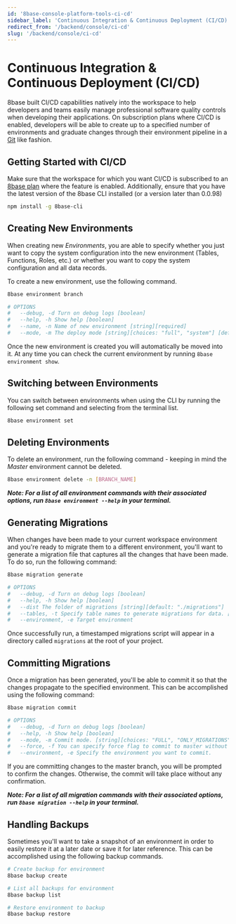 ```yaml
---
id: '8base-console-platform-tools-ci-cd'
sidebar_label: 'Continuous Integration & Continuous Deployment (CI/CD)'
redirect_from: '/backend/console/ci-cd'
slug: '/backend/console/ci-cd'
---
```

# Continuous Integration & Continuous Deployment (CI/CD)

8base built CI/CD capabilities natively into the workspace to help developers and teams easily manage professional software quality controls when developing their applications. On subscription plans where CI/CD is enabled, developers will be able to create up to a specified number of environments and graduate changes through their environment pipeline in a [Git](https://git-scm.com/) like fashion.

## Getting Started with CI/CD

Make sure that the workspace for which you want CI/CD is subscribed to an [8base plan](https://www.8base.com/pricing) where the feature is enabled. Additionally, ensure that you have the latest version of the 8base CLI installed (or a version later than 0.0.98)

```sh
npm install -g 8base-cli
```

## Creating New Environments

When creating new _Environments_, you are able to specify whether you just want to copy the system configuration into the new environment (Tables, Functions, Roles, etc.) or whether you want to copy the system configuration and all data records.

To create a new environment, use the following command.

```sh
8base environment branch

# OPTIONS
#   --debug, -d Turn on debug logs [boolean]
#   --help, -h Show help [boolean]
#   --name, -n Name of new environment [string][required]
#   --mode, -m The deploy mode [string][choices: "full", "system"] [default: "FULL"]
```

Once the new environment is created you will automatically be moved into it. At any time you can check the current environment by running `8base environment show`.

## Switching between Environments

You can switch between environments when using the CLI by running the following set command and selecting from the terminal list.

```sh
8base environment set
```

## Deleting Environments

To delete an environment, run the following command - keeping in mind the _Master_ environment cannot be deleted.

```sh
8base environment delete -n [BRANCH_NAME]
```

_**Note: For a list of all environment commands with their associated options, run `8base environment --help` in your terminal.**_

## Generating Migrations

When changes have been made to your current workspace environment and you're ready to migrate them to a different environment, you'll want to generate a migration file that captures all the changes that have been made. To do so, run the following command:

```sh
8base migration generate

# OPTIONS
#   --debug, -d Turn on debug logs [boolean]
#   --help, -h Show help [boolean]
#   --dist The folder of migrations [string][default: "./migrations"]
#   --tables, -t Specify table names to generate migrations for data. [array]
#   --environment, -e Target environment
```

Once successfully run, a timestamped migrations script will appear in a directory called `migrations` at the root of your project.

## Committing Migrations

Once a migration has been generated, you'll be able to commit it so that the changes propagate to the specified environment. This can be accomplished using the following command:

```sh
8base migration commit

# OPTIONS
#   --debug, -d Turn on debug logs [boolean]
#   --help, -h Show help [boolean]
#   --mode, -m Commit mode. [string][choices: "FULL", "ONLY_MIGRATIONS", "ONLY_PROJECT"] [default: "FULL"]
#   --force, -f You can specify force flag to commit to master without prompt.
#   --environment, -e Specify the environment you want to commit.
```

If you are committing changes to the master branch, you will be prompted to confirm the changes. Otherwise, the commit will take place without any confirmation.

_**Note: For a list of all migration commands with their associated options, run `8base migration --help` in your terminal.**_

## Handling Backups

Sometimes you'll want to take a snapshot of an environment in order to easily restore it at a later date or save it for later reference. This can be accomplished using the following backup commands.

```sh
# Create backup for environment
8base backup create

# List all backups for environment
8base backup list

# Restore environment to backup
8base backup restore
```
